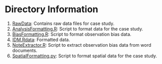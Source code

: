 # Directory Information
1. [RawData](./RawData): Contains raw data files for case study.
2. [AnalysisFormatting.R](./AnalysisFormatting.R): Script to format data for the case study.
3. [BiasFormatting.R](./BiasFormatting.R): Script to format observation bias data.
4. [IDM.Rdata](./IDM.Rdata): Formatted data.
5. [NoteExtractor.R](./NoteExtractor.R): Script to extract observation bias data from word documents.
6. [SpatialFormatting.py](./SpatialFormatting.py): Script to format spatial data for the case study.
